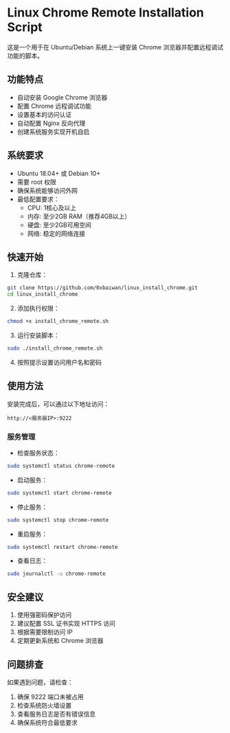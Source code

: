# Linux Chrome Remote Installation Script

这是一个用于在 Ubuntu/Debian 系统上一键安装 Chrome 浏览器并配置远程调试功能的脚本。

## 功能特点

- 自动安装 Google Chrome 浏览器
- 配置 Chrome 远程调试功能
- 设置基本的访问认证
- 自动配置 Nginx 反向代理
- 创建系统服务实现开机自启

## 系统要求

- Ubuntu 18.04+ 或 Debian 10+
- 需要 root 权限
- 确保系统能够访问外网
- 最低配置要求：
  - CPU: 1核心及以上
  - 内存: 至少2GB RAM（推荐4GB以上）
  - 硬盘: 至少2GB可用空间
  - 网络: 稳定的网络连接

## 快速开始

1. 克隆仓库：

```bash
git clone https://github.com/0xbaiwan/linux_install_chrome.git
cd linux_install_chrome
```

2. 添加执行权限：

```bash
chmod +x install_chrome_remote.sh
```

3. 运行安装脚本：

```bash
sudo ./install_chrome_remote.sh
```

4. 按照提示设置访问用户名和密码

## 使用方法

安装完成后，可以通过以下地址访问：
```
http://<服务器IP>:9222
```

### 服务管理

- 检查服务状态：
```bash
sudo systemctl status chrome-remote
```

- 启动服务：
```bash
sudo systemctl start chrome-remote
```

- 停止服务：
```bash
sudo systemctl stop chrome-remote
```

- 重启服务：
```bash
sudo systemctl restart chrome-remote
```

- 查看日志：
```bash
sudo journalctl -u chrome-remote
```

## 安全建议

1. 使用强密码保护访问
2. 建议配置 SSL 证书实现 HTTPS 访问
3. 根据需要限制访问 IP
4. 定期更新系统和 Chrome 浏览器

## 问题排查

如果遇到问题，请检查：

1. 确保 9222 端口未被占用
2. 检查系统防火墙设置
3. 查看服务日志是否有错误信息
4. 确保系统符合最低要求

